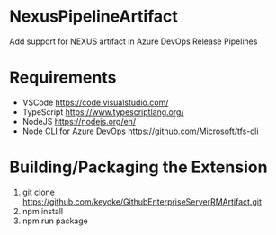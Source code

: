 # NexusPipelineArtifact
Add support for NEXUS artifact in Azure DevOps Release Pipelines

# Requirements
- VSCode https://code.visualstudio.com/
- TypeScript https://www.typescriptlang.org/
- NodeJS https://nodejs.org/en/
- Node CLI for Azure DevOps https://github.com/Microsoft/tfs-cli

# Building/Packaging the Extension
 1. git clone https://github.com/keyoke/GithubEnterpriseServerRMArtifact.git
 2. npm install
 3. npm run package

